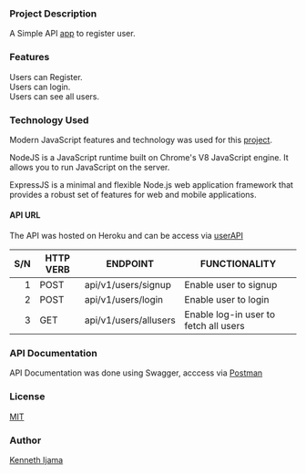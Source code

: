### Project Description

A Simple API [app](https://webbravo-user-api.herokuapp.com/) to register user.

### Features

Users can Register.<br/>
Users can login.<br/>
Users can see all users.<br/>

### Technology Used

Modern JavaScript features and technology was used for this [project](https://webbravo-user-api.herokuapp.com/).

NodeJS is a JavaScript runtime built on Chrome's V8 JavaScript engine. It allows you to run JavaScript on the server.

ExpressJS is a minimal and flexible Node.js web application framework that provides a robust set of features for web and mobile applications.

#### API URL

The API was hosted on Heroku and can be access via [userAPI](https://webbravo-user-api.herokuapp.com/)

| S/N | HTTP VERB | ENDPOINT              | FUNCTIONALITY                         |
| --: | --------- | --------------------- | ------------------------------------- |
|   1 | POST      | api/v1/users/signup   | Enable user to signup                 |
|   2 | POST      | api/v1/users/login    | Enable user to login                  |
|   3 | GET       | api/v1/users/allusers | Enable log-in user to fetch all users |

### API Documentation

API Documentation was done using Swagger, acccess via [Postman](hhttps://documenter.getpostman.com/view/5797715/TzRNDpPm)

### License

[MIT](https://opensource.org/licenses/MIT)

### Author

[Kenneth Ijama](https://github.com/webbravo/)
